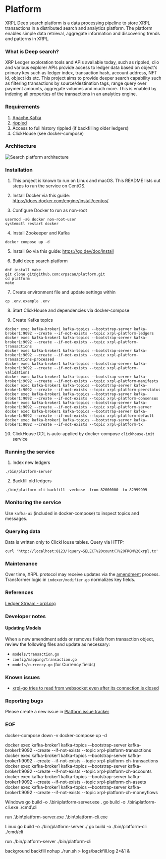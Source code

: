 # Platform
XRPL Deep search platform is a data processing pipeline to store XRPL transactions in a distributed search and analytics platform. The platform enables simple data retrieval, aggregate information and discovering trends and patterns in XRPL. 

### What is Deep search?
XRP Ledger exploration tools and APIs available today, such as rippled, clio and various explorer APIs provide access to ledger data based on object's primary key such as ledger index, transaction hash, account address, NFT id, object ids etc. This project aims to provide deeper search capability such as filtering transactions by source/destination tags, range query over payment amounts, aggregate volumes and much more. This is enabled by indexing all properties of the transactions in an analytics engine.

### Requirements

1. [Apache Kafka](https://kafka.apache.org)
2. [rippled](https://xrpl.org/install-rippled.html)
3. Access to full history rippled (if backfilling older ledgers)
4. ClickHouse (see docker-compose)

### Architecture

![Search platform architecture](https://github.com/xrpscan/platform/blob/main/assets/xrpscan-platform.png?raw=true)

### Installation

1. This project is known to run on Linux and macOS. This README lists out steps to
run the service on CentOS.

2. Install Docker via this guide: https://docs.docker.com/engine/install/centos/

3. Configure Docker to run as non-root

```
usermod -aG docker non-root-user
systemctl restart docker
```

4. Install Zookeeper and Kafka

```
docker compose up -d
```

5. Install Go via this guide: https://go.dev/doc/install

6. Build deep search platform

```
dnf install make
git clone git@github.com:xrpscan/platform.git
cd platform
make
```

7. Create environment file and update settings within

```
cp .env.example .env
```

8. Start ClickHouse and dependencies via docker-compose

9. Create Kafka topics

```
docker exec kafka-broker1 kafka-topics --bootstrap-server kafka-broker1:9092 --create --if-not-exists --topic xrpl-platform-ledgers
docker exec kafka-broker1 kafka-topics --bootstrap-server kafka-broker1:9092 --create --if-not-exists --topic xrpl-platform-transactions
docker exec kafka-broker1 kafka-topics --bootstrap-server kafka-broker1:9092 --create --if-not-exists --topic xrpl-platform-transactions-processed
docker exec kafka-broker1 kafka-topics --bootstrap-server kafka-broker1:9092 --create --if-not-exists --topic xrpl-platform-validations
docker exec kafka-broker1 kafka-topics --bootstrap-server kafka-broker1:9092 --create --if-not-exists --topic xrpl-platform-manifests
docker exec kafka-broker1 kafka-topics --bootstrap-server kafka-broker1:9092 --create --if-not-exists --topic xrpl-platform-peerstatus
docker exec kafka-broker1 kafka-topics --bootstrap-server kafka-broker1:9092 --create --if-not-exists --topic xrpl-platform-consensus
docker exec kafka-broker1 kafka-topics --bootstrap-server kafka-broker1:9092 --create --if-not-exists --topic xrpl-platform-server
docker exec kafka-broker1 kafka-topics --bootstrap-server kafka-broker1:9092 --create --if-not-exists --topic xrpl-platform-default
docker exec kafka-broker1 kafka-topics --bootstrap-server kafka-broker1:9092 --create --if-not-exists --topic xrpl-platform-tx
```

10. ClickHouse DDL is auto-applied by docker-compose `clickhouse-init` service

### Running the service

1. Index new ledgers

```
./bin/platform-server
```

2. Backfill old ledgers

```
./bin/platform-cli backfill -verbose -from 82000000 -to 82999999
```

### Monitoring the service
Use `kafka-ui` (included in docker-compose) to inspect topics and messages.

### Querying data
Data is written only to ClickHouse tables. Query via HTTP:

```
curl 'http://localhost:8123/?query=SELECT%20count()%20FROM%20xrpl.tx'
```

### Maintenance
Over time, XRPL protocol may receive updates via the [amendment](https://xrpscan.com/amendments) process. Transformer logic in `indexer/modifier.go` normalizes key fields.

### References
[Ledger Stream - xrpl.org](https://xrpl.org/subscribe.html#ledger-stream)

### Developer notes
#### Updating Models
When a new amendment adds or removes fields from transaction object, review the following files and update as necessary:

* `models/transaction.go`
* `config/mapping/transaction.go`
* `models/currency.go` (for Currency fields)

### Known issues

- [xrpl-go tries to read from websocket even after its connection is closed](https://github.com/xrpscan/platform/issues/36)

### Reporting bugs
Please create a new issue in [Platform issue tracker](https://github.com/xrpscan/platform/issues)

### EOF

docker-compose down -v 
docker-compose up -d

docker exec kafka-broker1 kafka-topics --bootstrap-server kafka-broker1:9092 --create --if-not-exists --topic xrpl-platform-transactions
docker exec kafka-broker1 kafka-topics --bootstrap-server kafka-broker1:9092 --create --if-not-exists --topic xrpl-platform-ch-transactions
docker exec kafka-broker1 kafka-topics --bootstrap-server kafka-broker1:9092 --create --if-not-exists --topic xrpl-platform-ch-accounts
docker exec kafka-broker1 kafka-topics --bootstrap-server kafka-broker1:9092 --create --if-not-exists --topic xrpl-platform-ch-assets
docker exec kafka-broker1 kafka-topics --bootstrap-server kafka-broker1:9092 --create --if-not-exists --topic xrpl-platform-ch-moneyflows


Windows
go build -o .\bin\platform-server.exe . 
go build -o .\bin\platform-cli.exe .\cmd\cli

run
.\bin\platform-server.exe
.\bin\platform-cli.exe


Linux
go build -o ./bin/platform-server ./ 
go build -o ./bin/platform-cli ./cmd/cli

run
./bin/platform-server
./bin/platform-cli

background backfill
nohup ./run.sh > logs/backfill.log 2>&1 &